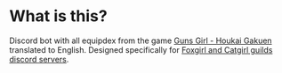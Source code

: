 # What is this?
Discord bot with all equipdex from the game [Guns Girl - Houkai Gakuen](https://houkai2nd.fandom.com/wiki/Houkai_Gakuen_2_Wiki) translated to English. Designed specifically for [Foxgirl and Catgirl guilds discord servers](https://discord.gg/6thCMjFHFR).